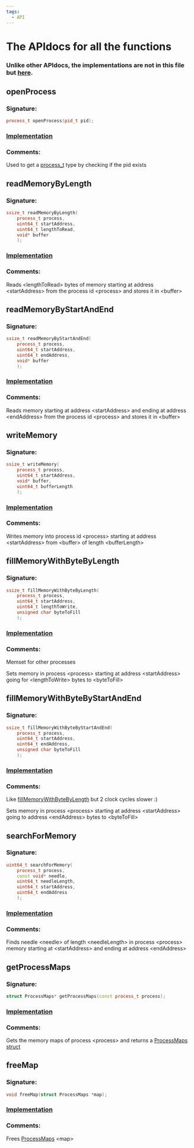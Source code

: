 ```yaml
---
tags:
  - API
---
```

# The APIdocs for all the functions
### Unlike other APIdocs, the implementations are not in this file but [here](functiondefs.md).
## openProcess
### Signature:
```c++
process_t openProcess(pid_t pid);
```
### [Implementation](functiondefs.md#openprocess)
### Comments:
Used to get a [process_t](typedefs.md#process_t) type by checking if the pid exists


## readMemoryByLength
### Signature:
```c++
ssize_t readMemoryByLength(
    process_t process,
    uint64_t startAddress,
    uint64_t lengthToRead,
    void* buffer
    );
```
### [Implementation](functiondefs.md#readmemorybylength)
### Comments:
Reads <lengthToRead\> bytes of memory starting at address <startAddress\> from the process id <process\> and stores it in <buffer\>


## readMemoryByStartAndEnd
### Signature:
```c++
ssize_t readMemoryByStartAndEnd(
    process_t process,
    uint64_t startAddress,
    uint64_t endAddress,
    void* buffer
    );
```
### [Implementation](functiondefs.md#readmemorybystartandend)
### Comments:
Reads memory starting at address <startAddress\> and ending at address <endAddress\> from the process id <process\> and stores it in <buffer\>


## writeMemory
### Signature:
```c++
ssize_t writeMemory(
    process_t process,
    uint64_t startAddress,
    void* buffer,
    uint64_t bufferLength
    );
```
### [Implementation](functiondefs.md#writememory)
### Comments:
Writes memory into process id <process\> starting at address <startAddress\> from <buffer\> of length <bufferLength\>


## fillMemoryWithByteByLength
### Signature:
```c++
ssize_t fillMemoryWithByteByLength(
    process_t process,
    uint64_t startAddress,
    uint64_t lengthToWrite,
    unsigned char byteToFill
    );
```
### [Implementation](functiondefs.md#fillmemorywithbytebylength)
### Comments:
Memset for other processes

Sets memory in process <process\> starting at address <startAddress\> going for <lengthToWrite\> bytes to <byteToFill\>


## fillMemoryWithByteByStartAndEnd
### Signature:
```c++
ssize_t fillMemoryWithByteByStartAndEnd(
    process_t process,
    uint64_t startAddress,
    uint64_t endAddress,
    unsigned char byteToFill
    );
```
### [Implementation](functiondefs.md#fillmemorywithbytebystartandend)
### Comments:
Like [fillMemoryWithByteByLength](functions.md#fillmemorywithbytebylength) but 2 clock cycles slower :)

Sets memory in process <process\> starting at address <startAddress\> going to address <endAddress\> bytes to <byteToFill\>


## searchForMemory
### Signature:
```c++
uint64_t searchForMemory(
    process_t process,
    const void* needle,
    uint64_t needleLength,
    uint64_t startAddress,
    uint64_t endAddress
    );
```
### [Implementation](functiondefs.md#searchformemory)
### Comments:
Finds needle <needle\> of length <needleLength\> in process <process\> memory starting at <startAddress\> and ending at address <endAddress\>


## getProcessMaps
### Signature:
```c++
struct ProcessMaps* getProcessMaps(const process_t process);
```
### [Implementation](functiondefs.md#getprocessmaps)
### Comments:
Gets the memory maps of process <process\> and returns a [ProcessMaps struct](structs.md#struct-processmaps)


## freeMap
### Signature:
```c++
void freeMap(struct ProcessMaps *map);
```
### [Implementation](functiondefs.md#freemap)
### Comments:
Frees [ProcessMaps](structs.md#struct-processmaps) <map\>